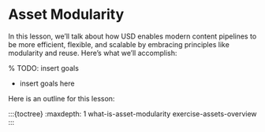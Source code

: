 # Asset Modularity

In this lesson, we’ll talk about how USD enables modern content pipelines to be more efficient, flexible, and scalable by embracing principles like modularity and reuse. Here’s what we’ll accomplish:

% TODO: insert goals
* insert goals here

Here is an outline for this lesson:

:::{toctree}
:maxdepth: 1
what-is-asset-modularity
exercise-assets-overview
:::